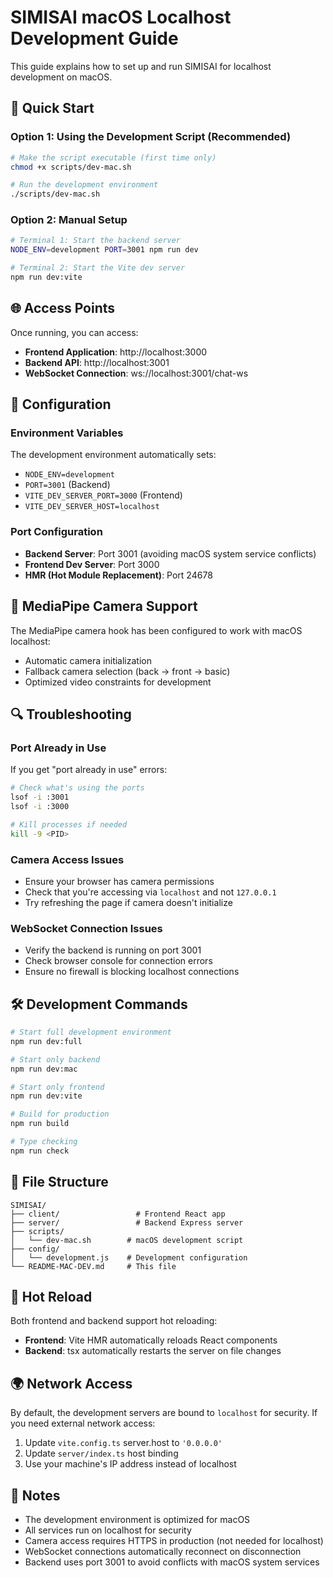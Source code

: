 # SIMISAI macOS Localhost Development Guide

This guide explains how to set up and run SIMISAI for localhost development on macOS.

## 🚀 Quick Start

### Option 1: Using the Development Script (Recommended)
```bash
# Make the script executable (first time only)
chmod +x scripts/dev-mac.sh

# Run the development environment
./scripts/dev-mac.sh
```

### Option 2: Manual Setup
```bash
# Terminal 1: Start the backend server
NODE_ENV=development PORT=3001 npm run dev

# Terminal 2: Start the Vite dev server
npm run dev:vite
```

## 🌐 Access Points

Once running, you can access:

- **Frontend Application**: http://localhost:3000
- **Backend API**: http://localhost:3001
- **WebSocket Connection**: ws://localhost:3001/chat-ws

## 🔧 Configuration

### Environment Variables
The development environment automatically sets:
- `NODE_ENV=development`
- `PORT=3001` (Backend)
- `VITE_DEV_SERVER_PORT=3000` (Frontend)
- `VITE_DEV_SERVER_HOST=localhost`

### Port Configuration
- **Backend Server**: Port 3001 (avoiding macOS system service conflicts)
- **Frontend Dev Server**: Port 3000
- **HMR (Hot Module Replacement)**: Port 24678

## 📱 MediaPipe Camera Support

The MediaPipe camera hook has been configured to work with macOS localhost:
- Automatic camera initialization
- Fallback camera selection (back → front → basic)
- Optimized video constraints for development

## 🔍 Troubleshooting

### Port Already in Use
If you get "port already in use" errors:
```bash
# Check what's using the ports
lsof -i :3001
lsof -i :3000

# Kill processes if needed
kill -9 <PID>
```

### Camera Access Issues
- Ensure your browser has camera permissions
- Check that you're accessing via `localhost` and not `127.0.0.1`
- Try refreshing the page if camera doesn't initialize

### WebSocket Connection Issues
- Verify the backend is running on port 3001
- Check browser console for connection errors
- Ensure no firewall is blocking localhost connections

## 🛠️ Development Commands

```bash
# Start full development environment
npm run dev:full

# Start only backend
npm run dev:mac

# Start only frontend
npm run dev:vite

# Build for production
npm run build

# Type checking
npm run check
```

## 📁 File Structure

```
SIMISAI/
├── client/                 # Frontend React app
├── server/                 # Backend Express server
├── scripts/
│   └── dev-mac.sh        # macOS development script
├── config/
│   └── development.js    # Development configuration
└── README-MAC-DEV.md     # This file
```

## 🔄 Hot Reload

Both frontend and backend support hot reloading:
- **Frontend**: Vite HMR automatically reloads React components
- **Backend**: tsx automatically restarts the server on file changes

## 🌍 Network Access

By default, the development servers are bound to `localhost` for security. If you need external network access:

1. Update `vite.config.ts` server.host to `'0.0.0.0'`
2. Update `server/index.ts` host binding
3. Use your machine's IP address instead of localhost

## 📝 Notes

- The development environment is optimized for macOS
- All services run on localhost for security
- Camera access requires HTTPS in production (not needed for localhost)
- WebSocket connections automatically reconnect on disconnection
- Backend uses port 3001 to avoid conflicts with macOS system services
